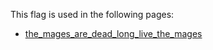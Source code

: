 This flag is used in the following pages:
 - [the_mages_are_dead_long_live_the_mages](../events/the_mages_are_dead_long_live_the_mages.md)
